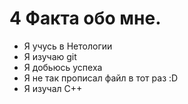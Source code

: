 # 4 Факта обо мне.
- Я учусь в Нетологии
- Я изучаю git
- Я добьюсь успеха
- Я не так прописал файл в тот раз :D
- Я изучал C++



